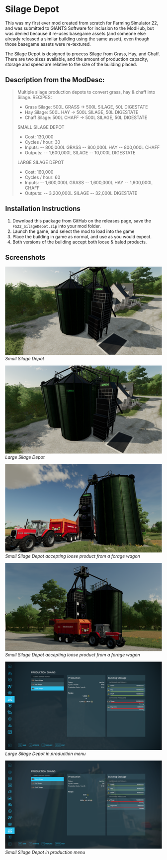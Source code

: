 # Silage Depot
This was my first ever mod created from scratch for Farming Simulator 22, and was submitted to GIANTS Software for inclusion to the ModHub, but was denied because it re-uses basegame assets (and someone else already released a similar building using the same asset), even though those basegame assets were re-textured.

The Silage Depot is designed to process Silage from Grass, Hay, and Chaff. There are two sizes available, and the amount of production capacity, storage and speed are relative to the size of the building placed. 

## Description from the ModDesc:
> Multiple silage production depots to convert grass, hay &amp; chaff into Silage.
> RECIPES:
> - Grass Silage: 500L GRASS -> 500L SILAGE, 50L DIGESTATE
> - Hay Silage: 500L HAY -> 500L SILAGE, 50L DIGESTATE
> - Chaff Silage: 500L CHAFF -> 500L SILAGE, 50L DIGESTATE
> 
> SMALL SILAGE DEPOT
> - Cost: 130,000
> - Cycles / hour: 30 
> - Inputs: 
> -- 800,000L GRASS
> -- 800,000L HAY
> -- 800,000L CHAFF
> - Outputs:
> -- 1,600,000L SILAGE
> -- 10,000L DIGESTATE
> 
> LARGE SILAGE DEPOT
> - Cost: 160,000
> - Cycles / hour: 60 
> - Inputs: 
> -- 1,600,000L GRASS
> -- 1,600,000L HAY
> -- 1,600,000L CHAFF
> - Outputs:
> -- 3,200,000L SILAGE
> -- 32,000L DIGESTATE


## Installation Instructions
1. Download this package from GitHub on the releases page, save the `FS22_SilageDepot.zip` into your mod folder.
2. Launch the game, and select the mod to load into the game
3. Place the building in game as normal, and use as you would expect. 
4. Both versions of the building accept both loose &amp; baled products.


## Screenshots

![Small Silage Depot](/_screenshots/silageDepot_screenshot_1.png)
_Small Silage Depot_

![Large Silage Depot](/_screenshots/silageDepot_screenshot_2.png)
_Large Silage Depot_

![Small Silage Depot accepting loose product](/_screenshots/silageDepot_screenshot_3.png)
_Small Silage Depot accepting loose product from a forage wagon_

![Small Silage Depot accepting loose product](/_screenshots/silageDepot_screenshot_4.png)
_Small Silage Depot accepting loose product from a forage wagon_

![Large Silage Depot in production menu](/_screenshots/silageDepot_screenshot_5.png)
_Large Silage Depot in production menu_

![Small Silage Depot in production menu](/_screenshots/silageDepot_screenshot_6.png)
_Small Silage Depot in production menu_


